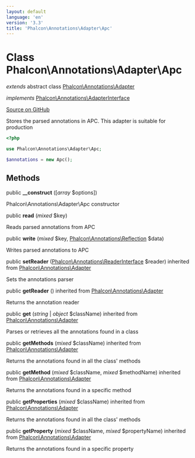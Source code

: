 ```yaml
---
layout: default
language: 'en'
version: '3.3'
title: 'Phalcon\Annotations\Adapter\Apc'
---
```

# Class **Phalcon\Annotations\Adapter\Apc**

*extends* abstract class [Phalcon\Annotations\Adapter](/3.3/en/api/Phalcon_Annotations_Adapter)

*implements* [Phalcon\Annotations\AdapterInterface](/3.3/en/api/Phalcon_Annotations_AdapterInterface)

<a href="https://github.com/phalcon/cphalcon/tree/v3.3.0/phalcon/annotations/adapter/apc.zep" class="btn btn-default btn-sm">Source on GitHub</a>

Stores the parsed annotations in APC. This adapter is suitable for production

```php
<?php

use Phalcon\Annotations\Adapter\Apc;

$annotations = new Apc();

```


## Methods
public  **__construct** ([*array* $options])

Phalcon\Annotations\Adapter\Apc constructor



public  **read** (*mixed* $key)

Reads parsed annotations from APC



public  **write** (*mixed* $key, [Phalcon\Annotations\Reflection](/3.3/en/api/Phalcon_Annotations_Reflection) $data)

Writes parsed annotations to APC



public  **setReader** ([Phalcon\Annotations\ReaderInterface](/3.3/en/api/Phalcon_Annotations_ReaderInterface) $reader) inherited from [Phalcon\Annotations\Adapter](/3.3/en/api/Phalcon_Annotations_Adapter)

Sets the annotations parser



public  **getReader** () inherited from [Phalcon\Annotations\Adapter](/3.3/en/api/Phalcon_Annotations_Adapter)

Returns the annotation reader



public  **get** (*string* | *object* $className) inherited from [Phalcon\Annotations\Adapter](/3.3/en/api/Phalcon_Annotations_Adapter)

Parses or retrieves all the annotations found in a class



public  **getMethods** (*mixed* $className) inherited from [Phalcon\Annotations\Adapter](/3.3/en/api/Phalcon_Annotations_Adapter)

Returns the annotations found in all the class' methods



public  **getMethod** (*mixed* $className, *mixed* $methodName) inherited from [Phalcon\Annotations\Adapter](/3.3/en/api/Phalcon_Annotations_Adapter)

Returns the annotations found in a specific method



public  **getProperties** (*mixed* $className) inherited from [Phalcon\Annotations\Adapter](/3.3/en/api/Phalcon_Annotations_Adapter)

Returns the annotations found in all the class' methods



public  **getProperty** (*mixed* $className, *mixed* $propertyName) inherited from [Phalcon\Annotations\Adapter](/3.3/en/api/Phalcon_Annotations_Adapter)

Returns the annotations found in a specific property



